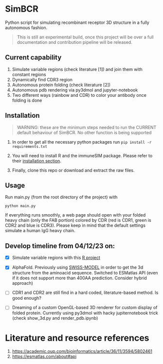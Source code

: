 # SimBCR
Python script for simulating recombinant receptor 3D structure in a fully autonomous fashion.

> This is still an experimental build, once this project will be over a full documentation and contribution pipeline will be released.

## Current capability
1. Simulate variable regions (check literature \[1]) and join them with constant regions
2. Dynamically find CDR3 region
3. Autonomous protein folding (check literature \[2])
4. Autonomous pdb rendering via py3dmol and jupyter-notebook
5. Two different ways (rainbow and CDR) to color your antibody once folding is done 

## Installation
> WARNING: these are the minimum steps needed to run the CURRENT default behaviour of SimBCR. No other function is being supported 

1. In order to get all the necessary python packages run
`pip install -r requirements.txt`

2. You will need to install R and the immuneSIM package. Please refer to their [installation section](https://github.com/GreiffLab/immuneSIM).
3. Finally, clone this repo or download and extract the raw files. 

## Usage
Run main.py (from the root directory of the project) with 

`python main.py`

If everything runs smoothly, a web page should open with your folded heavy chain (only the FAB portion) colored by CDR (red is CDR1, green is CDR2 and blue is CDR3).
Please keep in mind that the default settings simulate a human IgG heavy chain.

## Develop timeline from 04/12/23 on:
- [x] Simulate variable regions with this [R project](https://github.com/GreiffLab/immuneSIM)
- [x] AlphaFold. Previously using [SWISS-MODEL](https://swissmodel.expasy.org/interactive) in order to get the 3d structure from the aminoacid sequence. Switched to ESMatlas API (even if it does not support more than 400AA prediction. Consider hybrid approach)
- [ ] CDR1 and CDR2 are still find in a hard coded, literature-based method. Is good enough? 
- [ ] Dreaming of a custom OpenGL-based 3D renderer for custom display of folded protein. Currently using py3dmol with hacky jupiternotebook trick (check show_3d.py and render_pdb.ipynb)


# Literature and resource references
1. https://academic.oup.com/bioinformatics/article/36/11/3594/5802461
2. https://esmatlas.com/about#api
